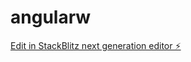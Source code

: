 # angularw

[Edit in StackBlitz next generation editor ⚡️](https://stackblitz.com/~/github.com/albertsadday/angularw)